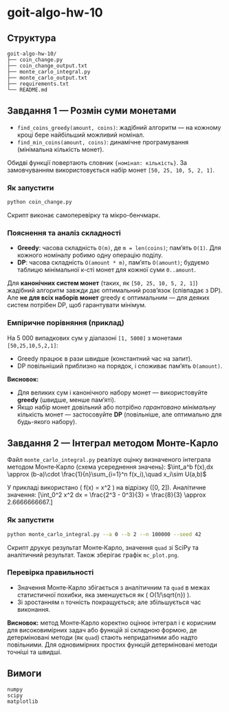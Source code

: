 # goit-algo-hw-10

## Структура
```
goit-algo-hw-10/
├── coin_change.py
├── coin_change_output.txt
├── monte_carlo_integral.py
├── monte_carlo_output.txt
├── requirements.txt
└── README.md
```

## Завдання 1 — Розмін суми монетами
- `find_coins_greedy(amount, coins)`: жадібний алгоритм — на кожному кроці бере найбільший можливий номінал.
- `find_min_coins(amount, coins)`: динамічне програмування (мінімальна кількість монет).

Обидві функції повертають словник `{номінал: кількість}`. За замовчуванням використовується набір монет `[50, 25, 10, 5, 2, 1]`.

### Як запустити
```bash
python coin_change.py
```
Скрипт виконає самоперевірку та мікро-бенчмарк.

### Пояснення та аналіз складності
- **Greedy**: часова складність `O(m)`, де `m = len(coins)`; памʼять `O(1)`. Для кожного номіналу робимо одну операцію поділу.  
- **DP**: часова складність `O(amount * m)`, памʼять `O(amount)`; будуємо таблицю мінімальної к-сті монет для кожної суми `0..amount`.

Для **канонічних систем монет** (таких, як `[50, 25, 10, 5, 2, 1]`) жадібний алгоритм завжди дає оптимальний розвʼязок (співпадає з DP). Але **не для всіх наборів монет** greedy є оптимальним — для деяких систем потрібен DP, щоб гарантувати мінімум.

### Емпіричне порівняння (приклад)
На 5 000 випадкових сум у діапазоні `[1, 5000]` з монетами `[50,25,10,5,2,1]`:
- Greedy працює в рази швидше (константний час на запит).
- DP повільніший приблизно на порядок, і споживає памʼять `O(amount)`.

**Висновок:**  
- Для великих сум і канонічного набору монет — використовуйте **greedy** (швидше, менше памʼяті).  
- Якщо набір монет довільний або потрібно *гарантовано мінімальну* кількість монет — застосовуйте **DP** (повільніше, але оптимально для будь-якого набору).

## Завдання 2 — Інтеграл методом Монте-Карло
Файл `monte_carlo_integral.py` реалізує оцінку визначеного інтеграла методом Монте‑Карло (схема усереднення значень):
$\int_a^b f(x)\,dx \approx (b-a)\cdot \frac{1}{n}\sum_{i=1}^n f(x_i),\quad x_i\sim U(a,b)\$

У прикладі використано \( f(x) = x^2 \) на відрізку \([0, 2]\). Аналітичне значення:
\[\int_0^2 x^2 dx = \frac{2^3 - 0^3}{3} = \frac{8}{3} \approx 2.6666666667.\]

### Як запустити
```bash
python monte_carlo_integral.py --a 0 --b 2 --n 100000 --seed 42
```
Скрипт друкує результат Монте‑Карло, значення `quad` зі SciPy та аналітичний результат. Також зберігає графік `mc_plot.png`.

### Перевірка правильності
- Значення Монте‑Карло збігається з аналітичним та `quad` в межах статистичної похибки, яка зменшується як \( O(1/\sqrt{n}) \).  
- Зі зростанням `n` точність покращується; але збільшується час виконання.

**Висновок:** метод Монте‑Карло коректно оцінює інтеграл і є корисним для високовимірних задач або функцій зі складною формою, де детерміновані методи (як `quad`) стають непридатними або надто повільними. Для одновимірних простих функцій детерміновані методи точніші та швидші.

## Вимоги
```
numpy
scipy
matplotlib
```
